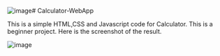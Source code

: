 ![image](https://github.com/puneetuttam/Calculator-WebApp/assets/44168950/d74061d5-6a78-4629-ba09-63fe9448a288)# Calculator-WebApp

This is a simple HTML,CSS and Javascript code for Calculator. This is a beginner project.
Here is the screenshot of the result.

![image](https://github.com/puneetuttam/Calculator-WebApp/assets/44168950/e82fbdc4-9a60-486b-943e-9bf660c8c3fa)
